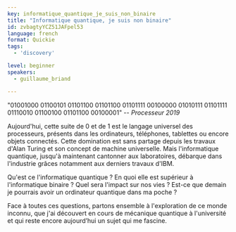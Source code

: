 ```yaml
---
key: informatique_quantique_je_suis_non_binaire
title: "Informatique quantique, je suis non binaire"
id: zvbagtyYCZ51JAFpel53
language: french
format: Quickie
tags:
  - 'discovery'

level: beginner
speakers:
  - guillaume_briand

---
```


"01001000 01100101 01101100 01101100 01101111 00100000 01010111 01101111 01110010 01100100 01101100 00100001"
-- *Processeur 2019*


Aujourd'hui, cette suite de 0 et de 1 est le langage universel des processeurs, présents dans les ordinateurs, téléphones, tablettes ou encore objets connectés. Cette domination est sans partage depuis les travaux d'Alan Turing et son concept de machine universelle. Mais l'informatique quantique, jusqu'à maintenant cantonner aux laboratoires, débarque dans l'industrie grâces notamment aux derniers travaux d'IBM.


Qu'est ce l'informatique quantique ? En quoi elle est supérieur à l'informatique binaire ? Quel sera l'impact sur nos vies ? Est-ce que demain je pourrais avoir un ordinateur quantique dans ma poche ?


Face à toutes ces questions, partons ensemble à l'exploration de ce monde inconnu, que j'ai découvert en cours de mécanique quantique à l'université et qui reste encore aujourd’hui un sujet qui me fascine.


